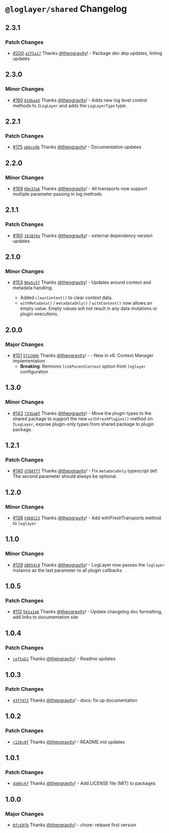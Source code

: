 # `@loglayer/shared` Changelog

## 2.3.1

### Patch Changes

- [#200](https://github.com/loglayer/loglayer/pull/200) [`a2f5a17`](https://github.com/loglayer/loglayer/commit/a2f5a17626279f9545c96796ca181938fe1ed905) Thanks [@theogravity](https://github.com/theogravity)! - Package dev dep updates, linting updates

## 2.3.0

### Minor Changes

- [#190](https://github.com/loglayer/loglayer/pull/190) [`818bae5`](https://github.com/loglayer/loglayer/commit/818bae5efbc4212013ac41878c1e4c4f5594e19c) Thanks [@theogravity](https://github.com/theogravity)! - Adds new log level control methods to `ILogLayer` and adds the `LogLayerType` type.

## 2.2.1

### Patch Changes

- [#175](https://github.com/loglayer/loglayer/pull/175) [`a66ce9b`](https://github.com/loglayer/loglayer/commit/a66ce9ba4f05d912576d3754fe74c5054ae8230d) Thanks [@theogravity](https://github.com/theogravity)! - Documentation updates

## 2.2.0

### Minor Changes

- [#169](https://github.com/loglayer/loglayer/pull/169) [`09e33ab`](https://github.com/loglayer/loglayer/commit/09e33ab216e35502ec9692a5ed44878a26573b1b) Thanks [@theogravity](https://github.com/theogravity)! - All transports now support multiple parameter passing in log methods

## 2.1.1

### Patch Changes

- [#160](https://github.com/loglayer/loglayer/pull/160) [`161029a`](https://github.com/loglayer/loglayer/commit/161029ae9d89b600ab19bf15cbd500f5358f2403) Thanks [@theogravity](https://github.com/theogravity)! - external dependency version updates

## 2.1.0

### Minor Changes

- [#153](https://github.com/loglayer/loglayer/pull/153) [`96a5c57`](https://github.com/loglayer/loglayer/commit/96a5c57c787b1cbd92fcc00ecc1d7468ce62fe09) Thanks [@theogravity](https://github.com/theogravity)! - Updates around context and metadata handling.

  - Added `clearContext()` to clear context data.
  - `withMetadata()` / `metadataOnly()` / `withContext()` now allows an empty value. Empty values will not result in any data mutations or plugin executions.

## 2.0.0

### Major Changes

- [#151](https://github.com/loglayer/loglayer/pull/151) [`5f1260b`](https://github.com/loglayer/loglayer/commit/5f1260b5b4609b2a20093f934a0a5cc1fced8d26) Thanks [@theogravity](https://github.com/theogravity)! - - New in v6: Context Manager implementation
  - **Breaking**: Removes `linkParentContext` option from `loglayer` configuration

## 1.3.0

### Minor Changes

- [#143](https://github.com/loglayer/loglayer/pull/143) [`733ba8f`](https://github.com/loglayer/loglayer/commit/733ba8f754166839fb00e727820e2e8901ceadbb) Thanks [@theogravity](https://github.com/theogravity)! - Move the plugin types to the shared package to support the new `withFreshPlugins()` method on `ILogLayer`,
  expose plugin-only types from shared package to plugin package.

## 1.2.1

### Patch Changes

- [#140](https://github.com/loglayer/loglayer/pull/140) [`d708ff7`](https://github.com/loglayer/loglayer/commit/d708ff76fd23a72343f2a9f8ce3c1fcc180adf74) Thanks [@theogravity](https://github.com/theogravity)! - Fix `metadataOnly` typescript def. The second parameter should always be optional.

## 1.2.0

### Minor Changes

- [#138](https://github.com/loglayer/loglayer/pull/138) [`54b8223`](https://github.com/loglayer/loglayer/commit/54b822362f631891cff92d8279883eee994e66cb) Thanks [@theogravity](https://github.com/theogravity)! - Add withFreshTransports method to `loglayer`

## 1.1.0

### Minor Changes

- [#129](https://github.com/loglayer/loglayer/pull/129) [`d8054c8`](https://github.com/loglayer/loglayer/commit/d8054c887f371621e23a53ff2ea90d99afcc0ec3) Thanks [@theogravity](https://github.com/theogravity)! - LogLayer now passes the `loglayer` instance as the last parameter to all plugin callbacks

## 1.0.5

### Patch Changes

- [#112](https://github.com/loglayer/loglayer/pull/112) [`561a1a6`](https://github.com/loglayer/loglayer/commit/561a1a64e0f386100bcf4a01fb6375df6e6e72d5) Thanks [@theogravity](https://github.com/theogravity)! - Update changelog doc formatting, add links to documentation site

## 1.0.4

### Patch Changes

- [`cef5ab1`](https://github.com/loglayer/loglayer/commit/cef5ab1d5013c0759c5d344ef7ad0084f9698b2f) Thanks [@theogravity](https://github.com/theogravity)! - Readme updates

## 1.0.3

### Patch Changes

- [`43ffd72`](https://github.com/loglayer/loglayer/commit/43ffd725d94e2ecdf58b4f002f06392611489582) Thanks [@theogravity](https://github.com/theogravity)! - docs: fix up documentation

## 1.0.2

### Patch Changes

- [`c136c0f`](https://github.com/loglayer/loglayer/commit/c136c0fbc044d80a03d1851e68e9c6a23dc8a8d8) Thanks [@theogravity](https://github.com/theogravity)! - README.md updates

## 1.0.1

### Patch Changes

- [`da9bc6f`](https://github.com/loglayer/loglayer/commit/da9bc6f59385834643d677bd998213cd84046f6f) Thanks [@theogravity](https://github.com/theogravity)! - Add LICENSE file (MIT) to packages

## 1.0.0

### Major Changes

- [`0fc607b`](https://github.com/loglayer/loglayer/commit/0fc607b2bcacaa1204905b5b54418933b7d5f680) Thanks [@theogravity](https://github.com/theogravity)! - chore: release first version
